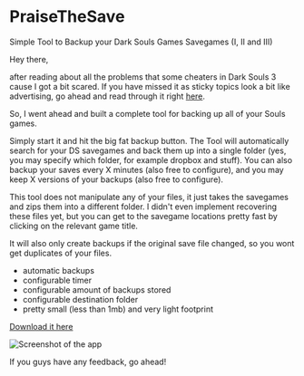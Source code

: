 # PraiseTheSave
Simple Tool to Backup your Dark Souls Games Savegames (I, II and III)

Hey there,

after reading about all the problems that some cheaters in Dark Souls 3 cause I got a bit scared. If you have missed it as sticky topics look a bit like advertising, go ahead and read through it right [here](https://www.reddit.com/r/darksouls3/comments/4h5n7z/psa_the_facts_information_and_what_you_can_do_to/).

So, I went ahead and built a complete tool for backing up all of your Souls games.

Simply start it and hit the big fat backup button. The Tool will automatically search for your DS savegames and back them up into a single folder (yes, you may specify which folder, for example dropbox and stuff). You can also backup your saves every X minutes (also free to configure), and you may keep X versions of your backups (also free to configure).

This tool does not manipulate any of your files, it just takes the savegames and zips them into a different folder. I didn't even implement recovering these files yet, but you can get to the savegame locations pretty fast by clicking on the relevant game title.

It will also only create backups if the original save file changed, so you wont get duplicates of your files.

* automatic backups
* configurable timer
* configurable amount of backups stored
* configurable destination folder
* pretty small (less than 1mb) and very light footprint

[Download it here](https://github.com/lucidlemon/PraiseTheSave/releases/tag/1.0.0)

![Screenshot of the app](http://i.imgur.com/1bClpsJ.png)

If you guys have any feedback, go ahead!
